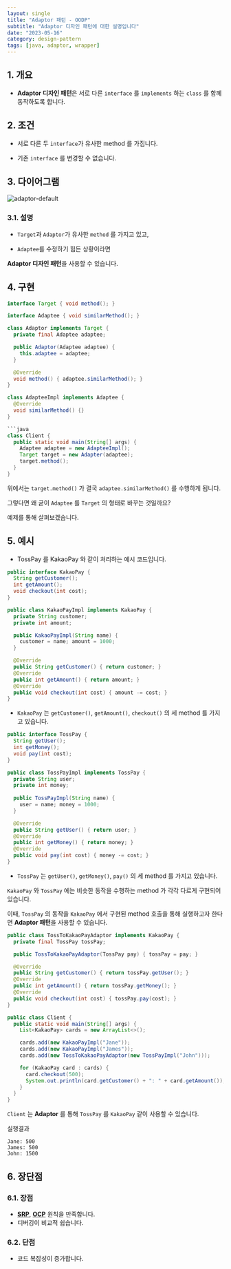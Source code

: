 ```yaml
---
layout: single
title: "Adaptor 패턴 - OODP"
subtitle: "Adaptor 디자인 패턴에 대한 설명입니다"
date: "2023-05-16"
category: design-pattern
tags: [java, adaptor, wrapper]
---
```


## 1. 개요

* **Adaptor 디자인 패턴**은 서로 다른 `interface` 를 `implements` 하는 `class` 를 함께 동작하도록 합니다.

## 2. 조건

* 서로 다른 두 `interface`가 유사한 method 를 가집니다.

* 기존 `interface` 를 변경할 수 없습니다.

## 3. 다이어그램

![adaptor-default](/assets/images/posts/dp/adaptor-default.png)

### 3.1. 설명

* `Target`과 `Adaptor`가 유사한 `method` 를 가지고 있고,

* `Adaptee`를 수정하기 힘든 상황이라면

**Adaptor 디자인 패턴**을 사용할 수 있습니다.

## 4. 구현

```java
interface Target { void method(); }

interface Adaptee { void similarMethod(); }

class Adaptor implements Target {
  private final Adaptee adaptee;

  public Adaptor(Adaptee adaptee) {
    this.adaptee = adaptee;
  }

  @Override
  void method() { adaptee.similarMethod(); }
}

class AdapteeImpl implements Adaptee {
  @Override
  void similarMethod() {}
}

```java
class Client {
  public static void main(String[] args) {
    Adaptee adaptee = new AdapteeImpl();
    Target target = new Adapter(adaptee);
    target.method(); 
  }
}
```

위에서는 `target.method()` 가 결국 `adaptee.similarMethod()` 를 수행하게 됩니다. 

그렇다면 왜 굳이 `Adaptee` 를 `Target` 의 형태로 바꾸는 것일까요?

예제를 통해 살펴보겠습니다.

## 5. 예시

* TossPay 를 KakaoPay 와 같이 처리하는 예시 코드입니다.

```java
public interface KakaoPay {
  String getCustomer();
  int getAmount();
  void checkout(int cost);
}

public class KakaoPayImpl implements KakaoPay {
  private String customer;
  private int amount;

  public KakaoPayImpl(String name) {
    customer = name; amount = 1000;
  }

  @Override
  public String getCustomer() { return customer; }
  @Override
  public int getAmount() { return amount; }
  @Override
  public void checkout(int cost) { amount -= cost; }
}
```

* `KakaoPay` 는 `getCustomer()`, `getAmount()`, `checkout()` 의 세 method 를 가지고 있습니다.

```java
public interface TossPay {
  String getUser();
  int getMoney();
  void pay(int cost);
}

public class TossPayImpl implements TossPay {
  private String user;
  private int money;
  
  public TossPayImpl(String name) {
    user = name; money = 1000;
  }

  @Override
  public String getUser() { return user; }
  @Override
  public int getMoney() { return money; }
  @Override
  public void pay(int cost) { money -= cost; }
}
```

* `TossPay` 는 `getUser()`, `getMoney()`, `pay()` 의 세 method 를 가지고 있습니다.

`KakaoPay` 와 `TossPay` 에는 비슷한 동작을 수행하는 method 가 각각 다르게 구현되어 있습니다. 

이때, `TossPay` 의 동작을 `KakaoPay` 에서 구현된 method 호출을 통해 실행하고자 한다면 **Adaptor 패턴**을 사용할 수 있습니다.

```java
public class TossToKakaoPayAdaptor implements KakaoPay {
  private final TossPay tossPay;

  public TossToKakaoPayAdaptor(TossPay pay) { tossPay = pay; }

  @Override
  public String getCustomer() { return tossPay.getUser(); }
  @Override
  public int getAmount() { return tossPay.getMoney(); }
  @Override
  public void checkout(int cost) { tossPay.pay(cost); }
}
```

```java
public class Client {
  public static void main(String[] args) {
    List<KakaoPay> cards = new ArrayList<>();

    cards.add(new KakaoPayImpl("Jane"));
    cards.add(new KakaoPayImpl("James"));
    cards.add(new TossToKakaoPayAdaptor(new TossPayImpl("John")));

    for (KakaoPay card : cards) {
      card.checkout(500);
      System.out.println(card.getCustomer() + ": " + card.getAmount());
    }
  }
}
```

`Client` 는 **Adaptor** 를 통해 `TossPay` 를 `KakaoPay` 같이 사용할 수 있습니다.

실행결과
```
Jane: 500
James: 500
John: 1500
```

## 6. 장단점

### 6.1. 장점

* [**SRP**](/posts/oop-srp), [**OCP**](/posts/oop-ocp) 원칙을 만족합니다.
* 디버깅이 비교적 쉽습니다.

### 6.2. 단점

* 코드 복잡성이 증가합니다. 